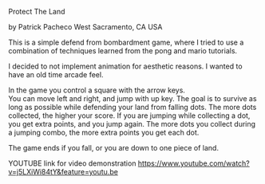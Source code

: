 Protect The Land

by Patrick Pacheco
West Sacramento, CA USA

This is a simple defend from bombardment game, 
where I tried to use a combination of techniques learned from the pong and mario tutorials.

I decided to not implement animation for aesthetic reasons.  I wanted to have an old time arcade feel.

In the game you control a square with the arrow keys.  
You can move left and right, and jump with up key.
The goal is to survive as long as possible while defending your land from falling dots.
The more dots collected, the higher your score.
If you are jumping while collecting a dot, you get extra points, and you jump again.
The more dots you collect during a jumping combo, the more extra points you get each dot.

The game ends if you fall, or you are down to one piece of land.

YOUTUBE link for video demonstration
https://www.youtube.com/watch?v=j5LXiWi84tY&feature=youtu.be
